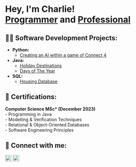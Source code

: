 <h1>Hey, I'm Charlie! <br/><a href="https://github.com/CharlieKirbyy">Programmer</a> and <a href="https://www.linkedin.com/in/charliekirby001/">Professional</a></h1>

<h2>👨‍💻 Software Development Projects:</h2>

- <b>Python:</b>
  - [Creating an AI within a game of Connect 4](https://github.com/CharlieKirbyy/Connect4AI)
- <b>Java:</b>
  - [Holiday Destinations](https://github.com/CharlieKirbyy/Holiday-Destinations)
  - [Days of The Year](https://github.com/CharlieKirbyy/DaysOfTheYear/tree/main)
- <b>SQL:</b>
  - [Housing Database](https://github.com/CharlieKirbyy/HousingDatabase)

<h2>📃 Certifications:</h2>
 <b> Computer Science MSc* (December 2023) </b>
<br/> - Programming in Java
<br/> - Modelling & Verification Techniques
<br/> - Relational & Object-Oriented Databases
<br/> - Software Engineering Principles

<h2> 🤳 Connect with me:</h2>

[<img align="left" alt="CharlieKirby | LinkedIn" width="22px" src="https://cdn.jsdelivr.net/npm/simple-icons@v3/icons/linkedin.svg" />][linkedin]
[<img align="left" alt="CharlieKirby | Instagram" width="22px" src="https://cdn.jsdelivr.net/npm/simple-icons@v3/icons/instagram.svg" />][instagram]


[instagram]: https://www.instagram.com/charliekirby_/
[linkedin]: https://www.linkedin.com/in/charliekirby001/
